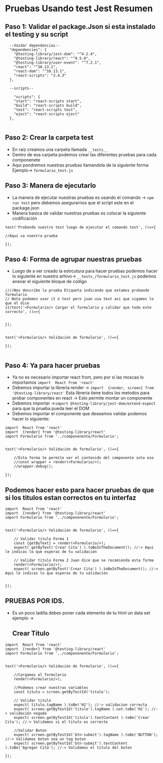 # Pruebas Usando test Jest  Resumen 

## Paso 1: Validar el package.Json si esta instalado el testing y su script 

```
  --Vaidar dependencias--
  "dependencies": {
    "@testing-library/jest-dom": "^4.2.4",
    "@testing-library/react": "^9.5.0",
    "@testing-library/user-event": "^7.2.1",
    "react": "^16.13.1",
    "react-dom": "^16.13.1",
    "react-scripts": "3.4.3"
  },
  
  --scripts--
  
    "scripts": {
    "start": "react-scripts start",
    "build": "react-scripts build",
    "test": "react-scripts test",
    "eject": "react-scripts eject"
  },
  
```

## Paso 2: Crear la carpeta test 
- En raiz creamos una carpeta llamada `__tests__`  
- Dentro de esa carpeta podemos crear las diferentes pruebas para cada componenete
- Aqui pondremos nuestras pruebas llamandola de la siguiente forma Ejemplo-> `formulario_test.js`

## Paso 3: Manera de ejecutarlo 
- La manera de ejecutar nuestras pruebas es usando el comando  -> `npm run test` pero debemos asegurarnos que el script este en el package.json 
- Manera basica de validar nuestras pruebas es colocar la siguiente codificación 

```
test('Probando nuestro test luego de ejecutar el comando test', ()=>{

//Aqui va nuestra prueba 

});
```

## Paso 4: Forma de agrupar nuestras pruebas
- Luego de a ver creado la estrcutura para hacer pruebas podemos hacer lo siguiente en nuestro arhivo-> `__tests_/formulario_test.js` podemos anexar el siguiente bloque de código
```
////Nos describe la prueba Etiqueta indicando que estamos probando formulario 
// Nota podemos usar it ó test pero juan usa test asi que sigamos lo que el dice 
it/test('<Formulario/> Cargar el formulario y calidar que todo este correcto', ()=>{


}); 


test('<Formulario/> Validación de formulario', ()=>{

}); 
 
``` 

## Paso 4: Ya para hacer pruebas 

- Ya no es necesario importar react from, pero por si las moscas lo importamos `import  React from 'react'`
- Debemos importar la libreria render -> `import  {render, screen} from '@testing-library/react'`
     Esta libreria tiene todos los metodos para probar componentes en react -> Esto permite montar un componente 
- Debemos importar ->`import @testing-library/jest-dom/extend-expect` para que la prueba pueda leer el DOM 
- Debemos importar el componente que deseamos validar podemos hacer lo siguiente: 
```
import  React from 'react'
import  {render} from '@testing-library/react'
import Formulario from '../componenente/Formulario';


test('<Formulario/> Validación de formulario', ()=>{
	
	//Esta forma te permite ver el contenido del componente solo eso 
	//const wrapper = render(<Formulario/>); 
	//wrapper.debug();

}); 
```
## Podemos hacer esto para hacer pruebas de que si los titulos estan correctos en tu interfaz 
```
import  React from 'react'
import  {render} from '@testing-library/react'
import Formulario from '../componenente/Formulario';


test('<Formulario/> Validación de formulario', ()=>{
	
	// Validar titulo Forma 1 
	const {getByText} = render(<Formulario/>);
	expect( getByText('Crear Cita') ).toBeInTheDocument(); //-> Aqui le indicas lo que esperas de tu validación
	
	// Validar titulo Forma 2 Juan dice que se recomienda esta forma
	render(<Formulario/>);
	expect( screen.getByText('Crear Cita') ).toBeInTheDocument(); //-> Aqui le indicas lo que esperas de tu validación
	

}); 
```

## PRUEBAS POR IDS.
- Es un poco ladilla debes poner cada elemento de tu html un data set ejemplo -> <h2 data-testid="titulo"> Crear Título </h2>

```
import  React from 'react'
import  {render} from '@testing-library/react'
import Formulario from '../componenente/Formulario';


test('<Formulario/> Validación de formulario', ()=>{

	//Cargamos el formulario
	render(<Formulario/>);
	
	//Podemos crear nuestras variables 
	const titulo = screen.getByTestId('titulo');
	
	// Validar titulo 
	expect( titulo.tagName ).toBe('H2'); //-> validacion correcta 
	expect( screen.getByTestId('titulo').tagName ).not.toBe('H1'); //-> validación negada
	expect( screen.getByTestId('titulo').textContent ).toBe('Crear Cita'); //-> Validamos si el titulo es correcto
	
	//Validar Boton 
	expect( screen.getByTestId('btn-submit').tagName ).toBe('BUTTON'); //-> Validamos boton sea un tag boton 
	expect( screen.getByTestId('btn-submit').textContent ).toBe('Agregar Cita'); //-> Validamos el titulo del boton 
	
}); 

